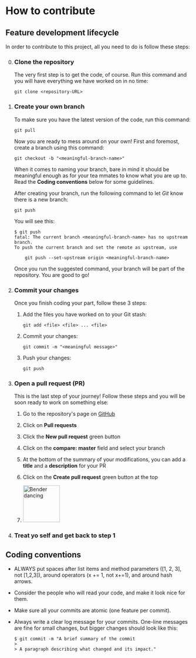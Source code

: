 # How to contribute

## Feature development lifecycle

In order to contribute to this project, all you need to do is follow these steps:

0. ### **Clone the repository**

    The very first step is to get the code, of course. Run this command and you will have everything we have worked on in no time:

    ```
    git clone <repository-URL>
    ```

1. ### **Create your own branch**

    To make sure you have the latest version of the code, run this command:

    ```
    git pull
    ```

    Now you are ready to mess around on your own! First and foremost, create a branch using this command:

    ```
    git checkout -b "<meaningful-branch-name>"
    ```

    When it comes to naming your branch, bare in mind it should be meaningful enough as for your tea mmates to know what you are up to. Read the **Coding conventions** below for some guidelines.
    
    After creating your branch, run the following command to let _Git_ know there is a new branch:

    ```
    git push
    ```

    You will see this:

    ```
    $ git push
    fatal: The current branch <meaningful-branch-name> has no upstream branch.
    To push the current branch and set the remote as upstream, use
        
        git push --set-upstream origin <meaningful-branch-name>
    ```

    Once you run the suggested command, your branch will be part of the repository. You are good to go!

2. ### **Commit your changes**

    Once you finish coding your part, follow these 3 steps:

    1. Add the files you have worked on to your Git stash:

        ```
        git add <file> <file> ... <file>
        ```
    
    2. Commit your changes:

        ```
        git commit -m "<meaningful message>"
        ```
    3. Push your changes:

        ```
        git push
        ```

3. ### **Open a pull request (PR)**

    This is the last step of your journey! Follow these steps and you will be soon ready to work on something else:

    1. Go to the repository's page on [GitHub](https://github.com/Abraomukas/astrolabs-final-project-backend)

    2. Click on **Pull requests**

    3. Click the **New pull request** green button

    4. Click on the **compare: master** field and select your branch

    5. At the bottom of the summary of your modifications, you can add a **title** and a **description** for your PR

    6. Click on the **Create pull request** green button at the top

    7. <img src="bender-dancing.gif" alt="Bender dancing" width="100"/>



4. ### **Treat yo self and get back to step 1** 

## Coding conventions

- ALWAYS put spaces after list items and method parameters ([1, 2, 3], not [1,2,3]), around operators (x += 1, not x+=1), and around hash arrows.

- Consider the people who will read your code, and make it look nice for them.

- Make sure all your commits are atomic (one feature per commit).

- Always write a clear log message for your commits. One-line messages are fine for small changes, but bigger changes should look like this:
    ```
    $ git commit -m "A brief summary of the commit
    > 
    > A paragraph describing what changed and its impact."

    ```